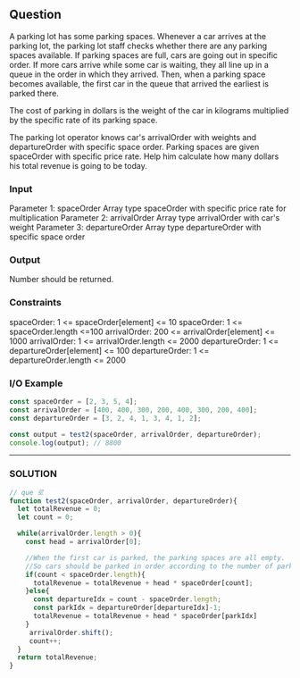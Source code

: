 ## Question
A parking lot has some parking spaces. Whenever a car arrives at the parking lot, the parking lot staff checks whether there are any parking spaces available. If parking spaces are full, cars are going out in specific order. If more cars arrive while some car is waiting, they all line up in a queue in the order in which they arrived. Then, when a parking space becomes available, the first car in the queue that arrived the earliest is parked there.

The cost of parking in dollars is the weight of the car in kilograms multiplied by the specific rate of its parking space.

The parking lot operator knows car's arrivalOrder with weights and departureOrder with specific space order. Parking spaces are given spaceOrder with specific price rate. Help him calculate how many dollars his total revenue is going to be today.

### Input
Parameter 1: spaceOrder
Array type spaceOrder with specific price rate for multiplication
Parameter 2: arrivalOrder
Array type arrivalOrder with car's weight
Parameter 3: departureOrder
Array type departureOrder with specific space order
### Output
Number should be returned.
### Constraints
spaceOrder: 1 <= spaceOrder[element] <= 10
spaceOrder: 1 <= spaceOrder.length <=100
arrivalOrder: 200 <= arrivalOrder[element] <= 1000
arrivalOrder: 1 <= arrivalOrder.length <= 2000
departureOrder: 1 <= departureOrder[element] <= 100
departureOrder: 1 <= departureOrder.length <= 2000
### I/O Example
```js
const spaceOrder = [2, 3, 5, 4];
const arrivalOrder = [400, 400, 300, 200, 400, 300, 200, 400];
const departureOrder = [3, 2, 4, 1, 3, 4, 1, 2];

const output = test2(spaceOrder, arrivalOrder, departureOrder);
console.log(output); // 8800
```

- - - 

### SOLUTION
```js
// que 로 
function test2(spaceOrder, arrivalOrder, departureOrder){
  let totalRevenue = 0;
  let count = 0;

  while(arrivalOrder.length > 0){
    const head = arrivalOrder[0];

    //When the first car is parked, the parking spaces are all empty.
    //So cars should be parked in order according to the number of parking spaces.
    if(count < spaceOrder.length){
      totalRevenue = totalRevenue + head * spaceOrder[count];
    }else{
      const departureIdx = count - spaceOrder.length;
      const parkIdx = departureOrder[departureIdx]-1;
      totalRevenue = totalRevenue + head * spaceOrder[parkIdx]
    }
     arrivalOrder.shift();
     count++;
  }
  return totalRevenue;
}

```
